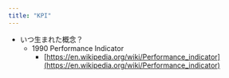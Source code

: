 ```yaml
---
title: "KPI"
---
```


- いつ生まれた概念？
    - 1990 Performance Indicator
        - [https://en.wikipedia.org/wiki/Performance_indicator](https://en.wikipedia.org/wiki/Performance_indicator)
